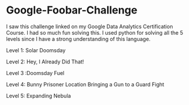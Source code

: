 # Google-Foobar-Challenge
I saw this challenge linked on my Google Data Analytics Certification Course. I had so much fun solving this. I used python for solving all the 5 levels since I have a strong understanding of this language. 

Level 1: Solar Doomsday

Level 2: Hey, I Already Did That!

Level 3 :Doomsday Fuel

Level 4:
Bunny Prisoner Location
Bringing a Gun to a Guard Fight

Level 5: Expanding Nebula
